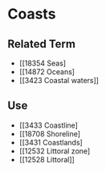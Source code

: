 # Coasts  

## Related Term

- [[18354 Seas]
- [[14872 Oceans]
- [[3423 Coastal waters]]  

## Use

- [[3433 Coastline]
- [[18708 Shoreline]
- [[3431 Coastlands]
- [[12532 Littoral zone]
- [[12528 Littoral]]  

